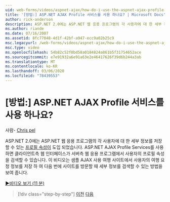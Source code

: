 ```yaml
---
uid: web-forms/videos/aspnet-ajax/how-do-i-use-the-aspnet-ajax-profile-services
title: '[방법:] ASP.NET AJAX Profile 서비스를 사용 하나요? | Microsoft Docs'
author: rick-anderson
description: ASP.NET 2.0에는 ASP.NET 웹 응용 프로그램의 각 사용자에 대 한 세부 정보를 저장할 수 있는 프로필 속성이 도입 되었습니다. ASP.NET AJAX Profile Service 허용 ...
ms.author: riande
ms.date: 07/16/2007
ms.assetid: 8fc77048-4d1f-42bf-a947-ecc9a02b25c9
msc.legacyurl: /web-forms/videos/aspnet-ajax/how-do-i-use-the-aspnet-ajax-profile-services
msc.type: video
ms.openlocfilehash: 54b82c52f0bd58a0184824a861b5f31754652ace
ms.sourcegitcommit: e7e91932a6e91a63e2e46417626f39d6b244a3ab
ms.translationtype: MT
ms.contentlocale: ko-KR
ms.lasthandoff: 03/06/2020
ms.locfileid: "78439553"
---
```

# <a name="how-do-i-use-the-aspnet-ajax-profile-services"></a>[방법:] ASP.NET AJAX Profile 서비스를 사용 하나요?

사람- [Chris pel](https://twitter.com/chrispels)

ASP.NET 2.0에는 ASP.NET 웹 응용 프로그램의 각 사용자에 대 한 세부 정보를 저장할 수 있는 [프로필 속성이](https://msdn.microsoft.com/library/at64shx3.aspx) 도입 되었습니다. ASP.NET AJAX Profile Services를 사용 하면 클라이언트측 웹 인터페이스가 서버측 웹 응용 프로그램에서 사용자의 프로필 속성을 검색할 수 있습니다. 이 비디오는 샘플 AJAX 사용 여행 사이트에서 사용자의 여행 요청 정보를 저장 하 여 다음 번에 사이트를 방문할 때 세부 정보를 검색할 수 있는 방법을 보여 줍니다.

[&#9654;비디오 보기 (11 분)](https://channel9.msdn.com/Blogs/ASP-NET-Site-Videos/how-do-i-use-the-aspnet-ajax-profile-services)

> [!div class="step-by-step"]
> [이전](how-do-i-use-other-javascript-user-interface-libraries-with-aspnet-ajax.md)
> [다음](how-do-i-debug-aspnet-ajax-applications-using-visual-studio-2005.md)
